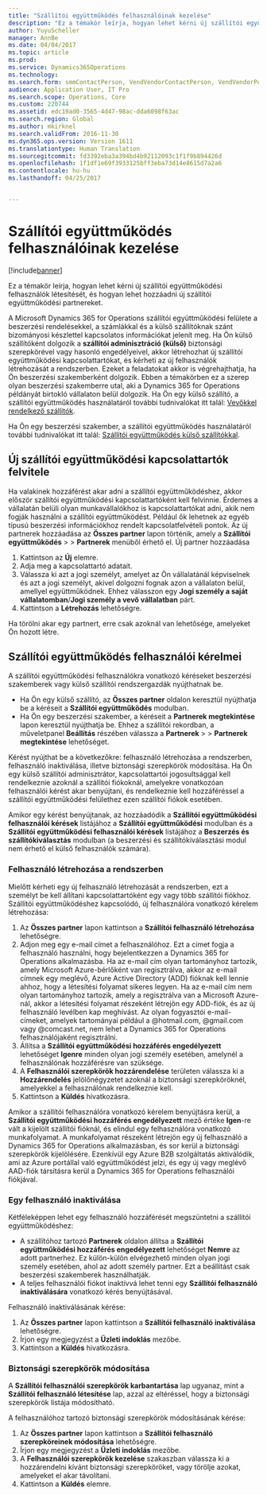 ```yaml
---
title: "Szállítói együttműködés felhasználóinak kezelése"
description: "Ez a témakör leírja, hogyan lehet kérni új szállítói együttműködési felhasználók létesítését, és hogyan lehet hozzáadni új szállítói együttműködési partnereket."
author: YuyuScheller
manager: AnnBe
ms.date: 04/04/2017
ms.topic: article
ms.prod: 
ms.service: Dynamics365Operations
ms.technology: 
ms.search.form: smmContactPerson, VendVendorContactPerson, VendVendorPortalUser
audience: Application User, IT Pro
ms.search.scope: Operations, Core
ms.custom: 220744
ms.assetid: edc19ad0-3565-4d47-98ac-dda6098f63ac
ms.search.region: Global
ms.author: mkirknel
ms.search.validFrom: 2016-11-30
ms.dyn365.ops.version: Version 1611
ms.translationtype: Human Translation
ms.sourcegitcommit: fd3392eba3a394bd4b92112093c1f1f9b894426d
ms.openlocfilehash: 1f1df1e69f3933125bff3eba73d14e8615d7a2a6
ms.contentlocale: hu-hu
ms.lasthandoff: 04/25/2017


---
```


# <a name="manage-vendor-collaboration-users"></a>Szállítói együttműködés felhasználóinak kezelése

[!include[banner](../includes/banner.md)]


Ez a témakör leírja, hogyan lehet kérni új szállítói együttműködési felhasználók létesítését, és hogyan lehet hozzáadni új szállítói együttműködési partnereket. 

A Microsoft Dynamics 365 for Operations szállítói együttműködési felülete a beszerzési rendelésekkel, a számlákkal és a külső szállítóknak szánt bizományosi készlettel kapcsolatos információkat jelenít meg. Ha Ön külső szállítóként dolgozik a **szállítói adminisztráció (külső)** biztonsági szerepkörével vagy hasonló engedélyeivel, akkor létrehozhat új szállítói együttműködési kapcsolattartókat, és kérheti az új felhasználók létrehozását a rendszerben. Ezeket a feladatokat akkor is végrehajthatja, ha Ön beszerzési szakemberként dolgozik. Ebben a témakörben ez a szerep olyan beszerzési szakemberre utal, aki a Dynamics 365 for Operations példányát birtokló vállalaton belül dolgozik. Ha Ön egy külső szállító, a szállítói együttműködés használatáról további tudnivalókat itt talál: [Vevőkkel rendelkező szállítók](vendor-collaboration-work-customers-dynamics-365-operations.md).  

Ha Ön egy beszerzési szakember, a szállítói együttműködés használatáról további tudnivalókat itt talál: [Szállítói együttműködés külső szállítókkal](vendor-collaboration-work-external-vendors.md).

## <a name="add-new-vendor-collaboration-contacts"></a>Új szállítói együttműködési kapcsolattartók felvitele
Ha valakinek hozzáférést akar adni a szállítói együttműködéshez, akkor először szállítói együttműködési kapcsolattartóként kell felvinnie. Érdemes a vállalatán belüli olyan munkavállalókhoz is kapcsolattartókat adni, akik nem fogják használni a szállítói együttműködést. Például ők lehetnek az egyéb típusú beszerzési információkhoz rendelt kapcsolatfelvételi pontok. Az új partnerek hozzáadása az **Összes partner** lapon történik, amely a **Szállítói együttműködés** &gt; > **Partnerek** menüből érhető el. Új partner hozzáadása

1.  Kattintson az **Új** elemre.
2.  Adja meg a kapcsolattartó adatait.
3.  Válassza ki azt a jogi személyt, amelyet az Ön vállalatánál képviselnek és azt a jogi személyt, akivel dolgozni fognak azon a vállalaton belül, amellyel együttműködnek. Ehhez válasszon egy **Jogi személy a saját vállalatomban**/**Jogi személy a vevő vállalatban** párt.
4.  Kattintson a **Létrehozás** lehetőségre.

Ha törölni akar egy partnert, erre csak azoknál van lehetősége, amelyeket Ön hozott létre.

## <a name="vendor-collaboration-user-requests"></a>Szállítói együttműködés felhasználói kérelmei
A szállítói együttműködési felhasználókra vonatkozó kéréseket beszerzési szakemberek vagy külső szállítói rendszergazdák nyújthatnak be.

-   Ha Ön egy külső szállító, az **Összes partner** oldalon keresztül nyújthatja be a kéréseit a **Szállítói együttműködés** modulban.
-   Ha Ön egy beszerzési szakember, a kéréseit a **Partnerek megtekintése** lapon keresztül nyújthatja be. Ehhez a szállítói rekordban, a műveletpanel **Beállítás** részében válassza a **Partnerek** &gt; > **Partnerek megtekintése** lehetőséget.

Kérést nyújthat be a következőkre: felhasználó létrehozása a rendszerben, felhasználó inaktiválása, illetve biztonsági szerepkörök módosítása. Ha Ön egy külső szállítói adminisztrátor, kapcsolattartói jogosultsággal kell rendelkeznie azoknál a szállítói fiókoknál, amelyekre vonatkozóan felhasználói kérést akar benyújtani, és rendelkeznie kell hozzáféréssel a szállítói együttműködési felülethez ezen szállítói fiókok esetében.  

Amikor egy kérést benyújtanak, az hozzáadódik a **Szállítói együttműködési felhasználói kérések** listájához a **Szállítói együttműködési** modulban és a **Szállítói együttműködési felhasználói kérések** listájához a **Beszerzés és szállítókiválasztás** modulban (a beszerzési és szállítókiválasztási modul nem érhető el külső felhasználók számára).

### <a name="provision-a-user"></a>Felhasználó létrehozása a rendszerben

Mielőtt kérheti egy új felhasználó létrehozását a rendszerben, ezt a személyt be kell állítani kapcsolattartóként egy vagy több szállítói fiókhoz. Szállítói együttműködéshez kapcsolódó, új felhasználóra vonatkozó kérelem létrehozása:

1.  Az **Összes partner** lapon kattintson a **Szállítói felhasználó létrehozása** lehetőségre.
2.  Adjon meg egy e-mail címet a felhasználóhoz. Ezt a címet fogja a felhasználó használni, hogy bejelentkezzen a Dynamics 365 for Operations alkalmazásba. Ha az e-mail cím olyan tartományhoz tartozik, amely Microsoft Azure-bérlőként van regisztrálva, akkor az e-mail címnek egy meglévő, Azure Active Directory (ADD) fióknak kell lennie ahhoz, hogy a létesítési folyamat sikeres legyen. Ha az e-mail cím nem olyan tartományhoz tartozik, amely a regisztrálva van a Microsoft Azure-nál, akkor a létesítési folyamat részeként létrejön egy ADD-fiók, és az új felhasználó levélben kap meghívást. Az olyan fogyasztói e-mail-címeket, amelyek tartományai például a @hotmail.com, @gmail.com vagy @comcast.net, nem lehet a Dynamics 365 for Operations felhasználójaként regisztrálni.
3.  Állítsa a **Szállítói együttműködési hozzáférés engedélyezett** lehetőséget **Igenre** minden olyan jogi személy esetében, amelynél a felhasználónak hozzáférésre van szüksége.
4.  A **Felhasználói szerepkörök hozzárendelése** területen válassza ki a **Hozzárendelés** jelölőnégyzetet azoknál a biztonsági szerepköröknél, amelyekkel a felhasználónak rendelkeznie kell.
5.  Kattintson a **Küldés** hivatkozásra.

Amikor a szállítói felhasználóra vonatkozó kérelem benyújtásra kerül, a **Szállítói együttműködési hozzáférés engedélyezett** mező értéke **Igen**-re vált a kijelölt szállítói fióknál, és elindul egy felhasználóra vonatkozó munkafolyamat. A munkafolyamat részeként létrejön egy új felhasználó a Dynamics 365 for Operations alkalmazásban, és sor kerül a biztonsági szerepkörök kijelölésére. Ezenkívül egy Azure B2B szolgáltatás aktiválódik, ami az Azure portállal való együttműködést jelzi, és egy új vagy meglévő AAD-fiók társításra kerül a Dynamics 365 for Operations felhasználói fiókjával.

### <a name="inactivate-a-user"></a>Egy felhasználó inaktiválása

Kétféleképpen lehet egy felhasználó hozzáférését megszüntetni a szállítói együttműködéshez:

-   A szállítóhoz tartozó **Partnerek** oldalon állítsa a **Szállítói együttműködési hozzáférés engedélyezett** lehetőséget **Nemre** az adott partnerhez. Ez külön-külön elvégezhető minden olyan jogi személy esetében, ahol az adott személy partner. Ezt a beállítást csak beszerzési szakemberek használhatják.
-   A teljes felhasználói fiókot inaktívvá lehet tenni egy **Szállítói felhasználó inaktiválására** vonatkozó kérés benyújtásával.

Felhasználó inaktiválásának kérése:

1.  Az **Összes partner** lapon kattintson a **Szállítói felhasználó** **inaktiválása** lehetőségre.
2.  Írjon egy megjegyzést a **Üzleti indoklás** mezőbe.
3.  Kattintson a **Küldés** hivatkozásra.

### <a name="modify-security-roles"></a>Biztonsági szerepkörök módosítása

A **Szállítói felhasználói szerepkörök karbantartása** lap ugyanaz, mint a **Szállítói felhasználó létesítése** lap, azzal az eltéréssel, hogy a biztonsági szerepkörök listája módosítható.  

A felhasználóhoz tartozó biztonsági szerepkörök módosításának kérése:

1.  Az **Összes partner** lapon kattintson a **Szállítói felhasználó** **szerepköreinek módosítása** lehetőségre.
2.  Írjon egy megjegyzést a **Üzleti indoklás** mezőbe.
3.  A **Felhasználói szerepkörök kezelése** szakaszban válassza ki a hozzárendelni kívánt biztonsági szerepköröket, vagy törölje azokat, amelyeket el akar távolítani.
4.  Kattintson a **Küldés** elemre.






